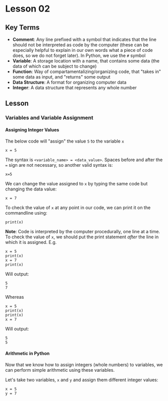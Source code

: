 # Lesson 02

## Key Terms

* **Comment**: Any line prefixed with a symbol that indicates that the line should not be interpreted as code by the computer (these can be especially helpful to explain in our own words what a piece of code does, so we do not forget later). In Python, we use the `#` symbol
* **Variable**: A storage location with a name, that contains some data (the data of which can be subject to change)
* **Function**: Way of compartamentalizing/organizing code, that "takes in" some data as input, and "returns" some output
* **Data Structure**: A format for organizing computer data
* **Integer**: A data structure that represents any whole number 

## Lesson

### Variables and Variable Assignment

#### Assigning Integer Values

The below code will "assign" the value `5` to the variable `x`

```
x = 5
```

The syntax is `<variable_name> = <data_value>`. Spaces before and after the `=` sign are not necessary, so another valid syntax is:

```
x=5
```

We can change the value assigned to `x` by typing the same code but changing the data value:

```
x = 7
```

To check the value of `x` at any point in our code, we can print it on the commandline using:

```
print(x)
```

**Note**: Code is interpreted by the computer procedurally, one line at a time. To check the value of `x`, we should put the print statement *after* the line in which it is assigned. E.g.

```
x = 5
print(x)
x = 7
print(x)
```

Will output:

```
5
7
```

Whereas

```
x = 5
print(x)
print(x)
x = 7
```

Will output:

```
5
5
```

#### Arithmetic in Python

Now that we know how to assign integers (whole numbers) to variables, we can perform simple arithmetic using these variables.

Let's take two variables, `x` and `y` and assign them different integer values:

```
x = 5
y = 7
```






